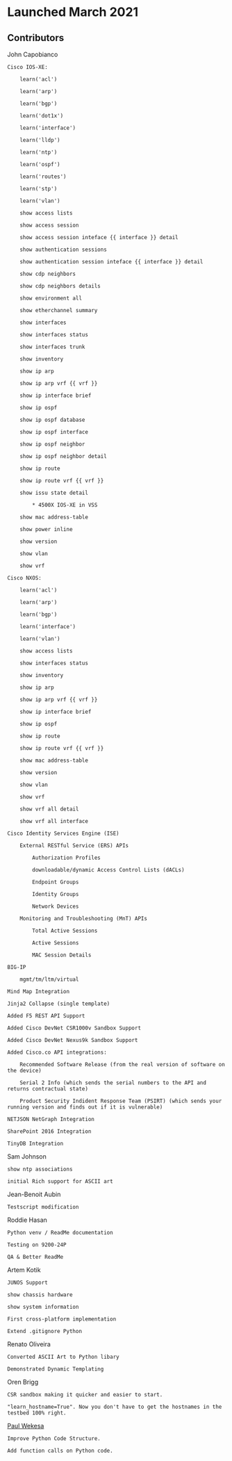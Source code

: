 # Launched March 2021 

## Contributors 

John Capobianco

    Cisco IOS-XE:
    
        learn('acl')

        learn('arp')
        
        learn('bgp')
        
        learn('dot1x')

        learn('interface')    

        learn('lldp')

        learn('ntp')

        learn('ospf')

        learn('routes')

        learn('stp')
        
        learn('vlan')
    
        show access lists

        show access session

        show access session inteface {{ interface }} detail

        show authentication sessions

        show authentication session inteface {{ interface }} detail

        show cdp neighbors
        
        show cdp neighbors details

        show environment all

        show etherchannel summary

        show interfaces
        
        show interfaces status
    
        show interfaces trunk

        show inventory

        show ip arp

        show ip arp vrf {{ vrf }}

        show ip interface brief

        show ip ospf

        show ip ospf database

        show ip ospf interface

        show ip ospf neighbor

        show ip ospf neighbor detail

        show ip route

        show ip route vrf {{ vrf }}

        show issu state detail

            * 4500X IOS-XE in VSS 

        show mac address-table

        show power inline

        show version

        show vlan

        show vrf

    Cisco NXOS:

        learn('acl')

        learn('arp')

        learn('bgp')

        learn('interface')
        
        learn('vlan')

        show access lists
       
        show interfaces status
    
        show inventory

        show ip arp

        show ip arp vrf {{ vrf }}

        show ip interface brief

        show ip ospf

        show ip route

        show ip route vrf {{ vrf }}

        show mac address-table

        show version

        show vlan

        show vrf

        show vrf all detail

        show vrf all interface

    Cisco Identity Services Engine (ISE)

        External RESTful Service (ERS) APIs

            Authorization Profiles

            downloadable/dynamic Access Control Lists (dACLs)

            Endpoint Groups

            Identity Groups

            Network Devices 

        Monitoring and Troubleshooting (MnT) APIs

            Total Active Sessions

            Active Sessions

            MAC Session Details
    
    BIG-IP 

        mgmt/tm/ltm/virtual
    
    Mind Map Integration

    Jinja2 Collapse (single template)

    Added F5 REST API Support 

    Added Cisco DevNet CSR1000v Sandbox Support

    Added Cisco DevNet Nexus9k Sandbox Support

    Added Cisco.co API integrations:

        Recommended Software Release (from the real version of software on the device)

        Serial 2 Info (which sends the serial numbers to the API and returns contractual state)

        Product Security Indident Response Team (PSIRT) (which sends your running version and finds out if it is vulnerable)

    NETJSON NetGraph Integration

    SharePoint 2016 Integration

    TinyDB Integration

Sam Johnson

    show ntp associations 

    initial Rich support for ASCII art

Jean-Benoit Aubin

    Testscript modification

Roddie Hasan

    Python venv / ReadMe documentation
    
    Testing on 9200-24P
    
    QA & Better ReadMe 

Artem Kotik

    JUNOS Support 
    
    show chassis hardware
    
    show system information

    First cross-platform implementation
    
    Extend .gitignore Python
    
Renato Oliveira

    Converted ASCII Art to Python libary 

    Demonstrated Dynamic Templating

Oren Brigg

    CSR sandbox making it quicker and easier to start.
    
    "learn_hostname=True". Now you don't have to get the hostnames in the testbed 100% right.

[Paul Wekesa](https://github.com/Paul-weqe)

    Improve Python Code Structure.

    Add function calls on Python code.
